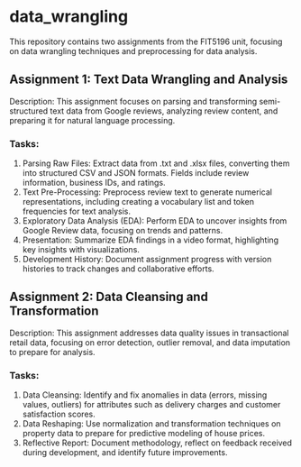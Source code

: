 # data_wrangling

This repository contains two assignments from the FIT5196 unit, focusing on data wrangling techniques and preprocessing for data analysis.


## Assignment 1: Text Data Wrangling and Analysis

Description: This assignment focuses on parsing and transforming semi-structured text data from Google reviews, analyzing review content, and preparing it for natural language processing.

### Tasks:

1. Parsing Raw Files: Extract data from .txt and .xlsx files, converting them into structured CSV and JSON formats. Fields include review information, business IDs, and ratings.
2. Text Pre-Processing: Preprocess review text to generate numerical representations, including creating a vocabulary list and token frequencies for text analysis.
3. Exploratory Data Analysis (EDA): Perform EDA to uncover insights from Google Review data, focusing on trends and patterns.
4. Presentation: Summarize EDA findings in a video format, highlighting key insights with visualizations.
5. Development History: Document assignment progress with version histories to track changes and collaborative efforts.

## Assignment 2: Data Cleansing and Transformation

Description: This assignment addresses data quality issues in transactional retail data, focusing on error detection, outlier removal, and data imputation to prepare for analysis.

### Tasks:

1. Data Cleansing: Identify and fix anomalies in data (errors, missing values, outliers) for attributes such as delivery charges and customer satisfaction scores.
2. Data Reshaping: Use normalization and transformation techniques on property data to prepare for predictive modeling of house prices.
3. Reflective Report: Document methodology, reflect on feedback received during development, and identify future improvements.
